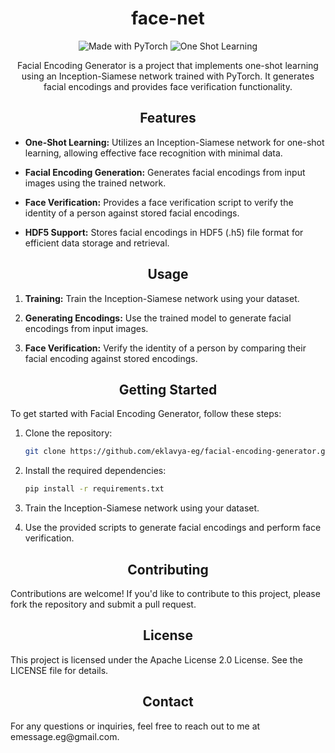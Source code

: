 <h1 align="center">face-net</h1>

<p align="center">
  <img src="https://img.shields.io/badge/Made%20with-PyTorch-EE4C2C?style=flat&logo=pytorch&logoColor=white" alt="Made with PyTorch">
  <img src="https://img.shields.io/badge/One%20Shot%20Learning-✔-blue" alt="One Shot Learning">
</p>

<p align="center">
  Facial Encoding Generator is a project that implements one-shot learning using an Inception-Siamese network trained with PyTorch. It generates facial encodings and provides face verification functionality.
</p>

<h2 align="center">Features</h2>

- **One-Shot Learning:** Utilizes an Inception-Siamese network for one-shot learning, allowing effective face recognition with minimal data.
  
- **Facial Encoding Generation:** Generates facial encodings from input images using the trained network.
  
- **Face Verification:** Provides a face verification script to verify the identity of a person against stored facial encodings.
  
- **HDF5 Support:** Stores facial encodings in HDF5 (.h5) file format for efficient data storage and retrieval.

<h2 align="center">Usage</h2>

1. **Training:** Train the Inception-Siamese network using your dataset.
   
2. **Generating Encodings:** Use the trained model to generate facial encodings from input images.
   
3. **Face Verification:** Verify the identity of a person by comparing their facial encoding against stored encodings.

<h2 align="center">Getting Started</h2>

To get started with Facial Encoding Generator, follow these steps:

1. Clone the repository:
   ```sh
   git clone https://github.com/eklavya-eg/facial-encoding-generator.git

2. Install the required dependencies:
   ```sh
   pip install -r requirements.txt

3. Train the Inception-Siamese network using your dataset.

4. Use the provided scripts to generate facial encodings and perform face verification.

<h2 align="center">Contributing</h2>
Contributions are welcome! If you'd like to contribute to this project, please fork the repository and submit a pull request.

<h2 align="center">License</h2>
This project is licensed under the Apache License 2.0 License. See the LICENSE file for details.

<h2 align="center">Contact</h2>
For any questions or inquiries, feel free to reach out to me at emessage.eg@gmail.com.
